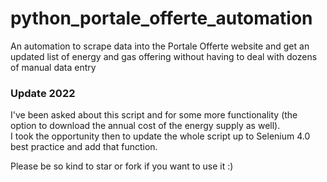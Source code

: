 # python_portale_offerte_automation
An automation to scrape data into the Portale Offerte website and get an updated list of energy and gas offering without having to deal with dozens of manual data entry

### Update 2022
I've been asked about this script and for some more functionality (the option to download the annual cost of the energy supply as well).<br>
I took the opportunity then to update the whole script up to Selenium 4.0 best practice and add that function.

Please be so kind to star or fork if you want to use it :)
